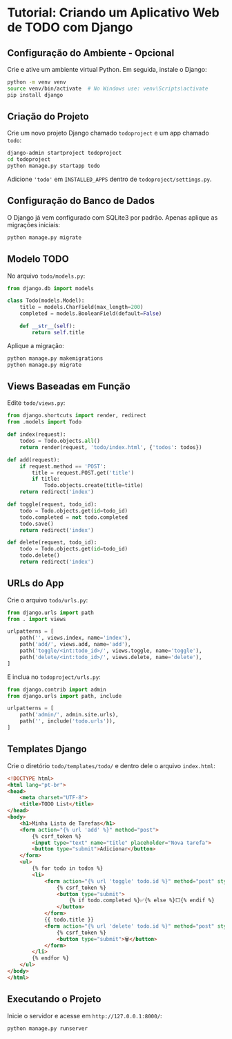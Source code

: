 
# Tutorial: Criando um Aplicativo Web de TODO com Django

## Configuração do Ambiente - Opcional
Crie e ative um ambiente virtual Python. Em seguida, instale o Django:
```bash
python -m venv venv
source venv/bin/activate  # No Windows use: venv\Scripts\activate
pip install django
```

## Criação do Projeto
Crie um novo projeto Django chamado `todoproject` e um app chamado `todo`:
```bash
django-admin startproject todoproject
cd todoproject
python manage.py startapp todo
```

Adicione `'todo'` em `INSTALLED_APPS` dentro de `todoproject/settings.py`.

## Configuração do Banco de Dados
O Django já vem configurado com SQLite3 por padrão. Apenas aplique as migrações iniciais:
```bash
python manage.py migrate
```

## Modelo TODO
No arquivo `todo/models.py`:
```python
from django.db import models

class Todo(models.Model):
    title = models.CharField(max_length=200)
    completed = models.BooleanField(default=False)

    def __str__(self):
        return self.title
```

Aplique a migração:
```bash
python manage.py makemigrations
python manage.py migrate
```

## Views Baseadas em Função
Edite `todo/views.py`:
```python
from django.shortcuts import render, redirect
from .models import Todo

def index(request):
    todos = Todo.objects.all()
    return render(request, 'todo/index.html', {'todos': todos})

def add(request):
    if request.method == 'POST':
        title = request.POST.get('title')
        if title:
            Todo.objects.create(title=title)
    return redirect('index')

def toggle(request, todo_id):
    todo = Todo.objects.get(id=todo_id)
    todo.completed = not todo.completed
    todo.save()
    return redirect('index')

def delete(request, todo_id):
    todo = Todo.objects.get(id=todo_id)
    todo.delete()
    return redirect('index')
```

## URLs do App
Crie o arquivo `todo/urls.py`:
```python
from django.urls import path
from . import views

urlpatterns = [
    path('', views.index, name='index'),
    path('add/', views.add, name='add'),
    path('toggle/<int:todo_id>/', views.toggle, name='toggle'),
    path('delete/<int:todo_id>/', views.delete, name='delete'),
]
```

E inclua no `todoproject/urls.py`:
```python
from django.contrib import admin
from django.urls import path, include

urlpatterns = [
    path('admin/', admin.site.urls),
    path('', include('todo.urls')),
]
```

## Templates Django
Crie o diretório `todo/templates/todo/` e dentro dele o arquivo `index.html`:
```html
<!DOCTYPE html>
<html lang="pt-br">
<head>
    <meta charset="UTF-8">
    <title>TODO List</title>
</head>
<body>
    <h1>Minha Lista de Tarefas</h1>
    <form action="{% url 'add' %}" method="post">
        {% csrf_token %}
        <input type="text" name="title" placeholder="Nova tarefa">
        <button type="submit">Adicionar</button>
    </form>
    <ul>
        {% for todo in todos %}
        <li>
            <form action="{% url 'toggle' todo.id %}" method="post" style="display:inline;">
                {% csrf_token %}
                <button type="submit">
                    {% if todo.completed %}✅{% else %}⬜{% endif %}
                </button>
            </form>
            {{ todo.title }}
            <form action="{% url 'delete' todo.id %}" method="post" style="display:inline;">
                {% csrf_token %}
                <button type="submit">🗑</button>
            </form>
        </li>
        {% endfor %}
    </ul>
</body>
</html>
```

## Executando o Projeto
Inicie o servidor e acesse em `http://127.0.0.1:8000/`:
```bash
python manage.py runserver
```
